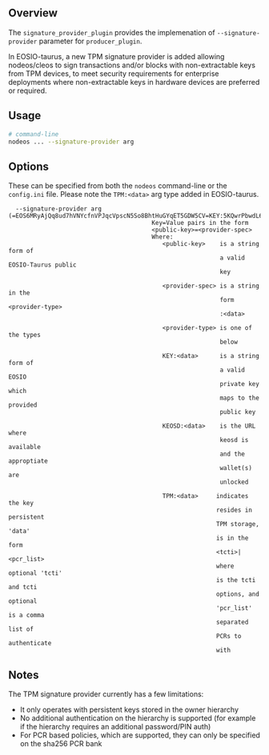 ## Overview

The `signature_provider_plugin` provides the implemenation of `--signature-provider` parameter for `producer_plugin`.

In EOSIO-taurus, a new TPM signature provider is added allowing nodeos/cleos to sign transactions and/or blocks with non-extractable keys from TPM devices, to meet security requirements for enterprise deployments where non-extractable keys in hardware devices are preferred or required.

## Usage

```sh
# command-line
nodeos ... --signature-provider arg
```

## Options

These can be specified from both the `nodeos` command-line or the `config.ini` file. Please note the `TPM:<data>` arg type added in EOSIO-taurus.
```console
  --signature-provider arg (=EOS6MRyAjQq8ud7hVNYcfnVPJqcVpscN5So8BhtHuGYqET5GDW5CV=KEY:5KQwrPbwdL6PhXujxW37FSSQZ1JiwsST4cqQzDeyXtP79zkvFD3)
                                        Key=Value pairs in the form
                                        <public-key>=<provider-spec>
                                        Where:
                                           <public-key>    is a string form of
                                                           a valid EOSIO-Taurus public
                                                           key

                                           <provider-spec> is a string in the
                                                           form <provider-type>
                                                           :<data>

                                           <provider-type> is one of the types
                                                           below

                                           KEY:<data>      is a string form of
                                                           a valid EOSIO
                                                           private key which
                                                           maps to the provided
                                                           public key

                                           KEOSD:<data>    is the URL where
                                                           keosd is available
                                                           and the approptiate
                                                           wallet(s) are
                                                           unlocked

                                           TPM:<data>     indicates the key
                                                          resides in persistent
                                                          TPM storage, 'data'
                                                          is in the form
                                                          <tcti>|<pcr_list>
                                                          where optional 'tcti'
                                                          is the tcti and tcti
                                                          options, and optional
                                                          'pcr_list' is a comma
                                                          separated list of
                                                          PCRs to authenticate
                                                          with
```

## Notes

The TPM signature provider currently has a few limitations:

* It only operates with persistent keys stored in the owner hierarchy
* No additional authentication on the hierarchy is supported (for example if the hierarchy requires an additional password/PIN auth)
* For PCR based policies, which are supported, they can only be specified on the sha256 PCR bank
